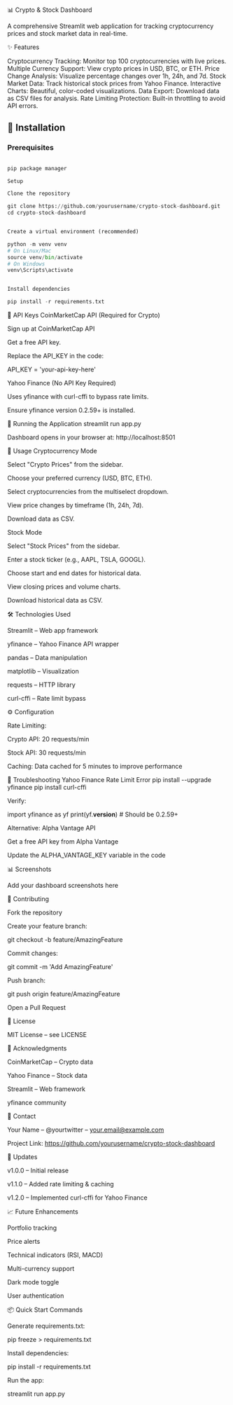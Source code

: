 📊 Crypto & Stock Dashboard

A comprehensive Streamlit web application for tracking cryptocurrency prices and stock market data in real-time.

✨ Features

Cryptocurrency Tracking: Monitor top 100 cryptocurrencies with live prices.
Multiple Currency Support: View crypto prices in USD, BTC, or ETH.
Price Change Analysis: Visualize percentage changes over 1h, 24h, and 7d.
Stock Market Data: Track historical stock prices from Yahoo Finance.
Interactive Charts: Beautiful, color-coded visualizations.
Data Export: Download data as CSV files for analysis.
Rate Limiting Protection: Built-in throttling to avoid API errors.

## 🚀 Installation

### Prerequisites

``` Python 3.8 or higher

pip package manager

Setup

Clone the repository

git clone https://github.com/yourusername/crypto-stock-dashboard.git
cd crypto-stock-dashboard


Create a virtual environment (recommended)

python -m venv venv
# On Linux/Mac
source venv/bin/activate
# On Windows
venv\Scripts\activate


Install dependencies

pip install -r requirements.txt
```

🔑 API Keys
CoinMarketCap API (Required for Crypto)

Sign up at CoinMarketCap API

Get a free API key.

Replace the API_KEY in the code:

API_KEY = 'your-api-key-here'

Yahoo Finance (No API Key Required)

Uses yfinance with curl-cffi to bypass rate limits.

Ensure yfinance version 0.2.59+ is installed.

🏃 Running the Application
streamlit run app.py


Dashboard opens in your browser at: http://localhost:8501

📖 Usage
Cryptocurrency Mode

Select "Crypto Prices" from the sidebar.

Choose your preferred currency (USD, BTC, ETH).

Select cryptocurrencies from the multiselect dropdown.

View price changes by timeframe (1h, 24h, 7d).

Download data as CSV.

Stock Mode

Select "Stock Prices" from the sidebar.

Enter a stock ticker (e.g., AAPL, TSLA, GOOGL).

Choose start and end dates for historical data.

View closing prices and volume charts.

Download historical data as CSV.

🛠️ Technologies Used

Streamlit – Web app framework

yfinance – Yahoo Finance API wrapper

pandas – Data manipulation

matplotlib – Visualization

requests – HTTP library

curl-cffi – Rate limit bypass

⚙️ Configuration

Rate Limiting:

Crypto API: 20 requests/min

Stock API: 30 requests/min

Caching: Data cached for 5 minutes to improve performance

🐛 Troubleshooting
Yahoo Finance Rate Limit Error
pip install --upgrade yfinance
pip install curl-cffi


Verify:

import yfinance as yf
print(yf.__version__)  # Should be 0.2.59+

Alternative: Alpha Vantage API

Get a free API key from Alpha Vantage

Update the ALPHA_VANTAGE_KEY variable in the code

📊 Screenshots

Add your dashboard screenshots here

🤝 Contributing

Fork the repository

Create your feature branch:

git checkout -b feature/AmazingFeature


Commit changes:

git commit -m 'Add AmazingFeature'


Push branch:

git push origin feature/AmazingFeature


Open a Pull Request

📝 License

MIT License – see LICENSE

🙏 Acknowledgments

CoinMarketCap
 – Crypto data

Yahoo Finance
 – Stock data

Streamlit
 – Web framework

yfinance
 community

📧 Contact

Your Name – @yourtwitter
 – your.email@example.com

Project Link: https://github.com/yourusername/crypto-stock-dashboard

🔄 Updates

v1.0.0 – Initial release

v1.1.0 – Added rate limiting & caching

v1.2.0 – Implemented curl-cffi for Yahoo Finance

📈 Future Enhancements

 Portfolio tracking

 Price alerts

 Technical indicators (RSI, MACD)

 Multi-currency support

 Dark mode toggle

 User authentication

📦 Quick Start Commands

Generate requirements.txt:

pip freeze > requirements.txt


Install dependencies:

pip install -r requirements.txt


Run the app:

streamlit run app.py
